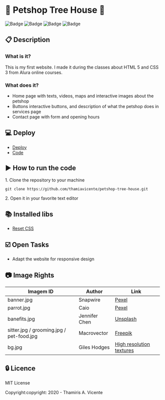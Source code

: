 # :paw_prints: Petshop Tree House :paw_prints:

![Badge](https://img.shields.io/static/v1?label=Status&message=Conclued&color=brigthgreen&style=flat)
![Badge](https://img.shields.io/static/v1?label=Licence&message=MIT&color=blueviolet&style=flat)
![Badge](https://img.shields.io/static/v1?label=Language&message=HTML_5&color=red&style=flat)
![Badge](https://img.shields.io/static/v1?label=Language&message=CSS_3&color=orange&style=flat)

## :clipboard: Description
### What is it?
<p>This is my first website. I made it during the classes about HTML 5 and CSS 3 from Alura online courses.</p>

### What does it?
- Home page with texts, videos, maps and interactive images about the petshop
- Buttons interactive buttons, and description of what the petshop does in services page
- Contact page with form and opening hours

## :computer: Deploy
- [Deploy](https://thamiavicente.github.io/petshop-tree-house/index.html)
- [Code](https://github.com/thamiavicente/petshop-tree-house)

## :arrow_forward: How to run the code
<p>1. Clone the repository to your machine</p>

```
git clone https://github.com/thamiavicente/petshop-tree-house.git
```
<p>2. Open it in your favorite text editor</p>

## :books: Installed libs
- [Reset CSS](http://meyerweb.com/eric/tools/css/reset/)

## :ballot_box_with_check: Open Tasks

- Adapt the website for responsive design

## :camera: Image Rights
|Imagem ID|Author|Link|
| -------- | -------- | -------- |
|banner.jpg|Snapwire|[Pexel](https://www.pexels.com/pt-br/foto/amigos-amizade-amor-animais-de-estimacao-46024/)|
|parrot.jpg|Caio|[Pexel](https://www.pexels.com/pt-br/foto/animal-animal-de-estimacao-bicho-domestico-56733/)|
|banefits.jpg|Jennifer Chen|[Unsplash](https://unsplash.com/photos/aB3wYypke8M)|
|sitter.jpg / grooming.jpg / pet-food.jpg|Macrovector|[Freepik](https://br.freepik.com/vetores-gratis/pet-care-concept-4-icons-quadrado-design_4027582.htm#page=1&query=food%20pet&position=20)|
|bg.jpg|Giles Hodges|[High resolution textures](http://seamless-pixels.blogspot.com/2014/07/grass-4-seamless-turf-lawn-green-ground.html)|

## :lock: Licence
<p>MIT License</p>
<p>Copyright:copyright: 2020 - Thamiris A. Vicente</p>
